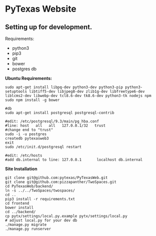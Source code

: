 # PyTexas Website

## Setting up for development.

Requirements:

- python3
- pip3
- git
- bower
- postgres db

**Ubuntu Requirements:**

```
sudo apt-get install libpq-dev python3-dev python3-pip python3-setuptools libtiff5-dev libjpeg8-dev zlib1g-dev libfreetype6-dev liblcms2-dev libwebp-dev tcl8.6-dev tk8.6-dev python3-tk nodejs npm
sudo npm install -g bower

#db
sudo apt-get install postgresql postgresql-contrib

#edit: /etc/postgresql/9.3/main/pg_hba.conf
#line: host   all   all   127.0.0.1/32   trust
#change end to "trust"
sudo -i -u postgres
createdb pytexasweb3
exit
sudo /etc/init.d/postgresql restart

#edit: /etc/hosts
#add db.internal to line: 127.0.0.1       localhost db.internal

```

**Site Installation**


```
git clone git@github.com:pytexas/PyTexasWeb.git
git clone git@github.com:pizzapanther/TwoSpaces.git
cd PyTexasWeb/backend/
ln -s ../../TwoSpaces/twospaces/
cd ..
pip3 install -r requirements.txt
cd frontend
bower install
cd ../backend/
cp pytx/settings/local.py.example pytx/settings/local.py
# adjust local.py for your dev db
./manage.py migrate
./manage.py runserver
```

